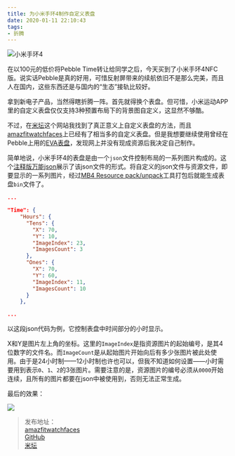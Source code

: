 ```yaml
---
title: 为小米手环4制作自定义表盘
date: 2020-01-11 22:10:43
tags:
- 折腾
---
```

![小米手环4](https://i.loli.net/2020/01/12/uMehFaU86boClZL.jpg)

在以100元的低价将Pebble Time转让给同学之后，今天买到了小米手环4NFC版。说实话Pebble是真的好用，可惜反射屏带来的续航依旧不是那么完美，而且人在国内，这些东西还是与国内的“生态”接轨比较好。

拿到新电子产品，当然得瞎折腾一阵。首先就得换个表盘。但可惜，小米运动APP里的自定义表盘仅仅支持3种预置布局下的背景图自定义，这显然不够酷。

不过，在[米坛](https://www.bandbbs.cn/)这个网站我找到了真正意义上自定义表盘的方法，而且[amazfitwatchfaces](https://amazfitwatchfaces.com/)上已经有了相当多的自定义表盘。但是我想要继续使用曾经在Pebble上用的[EVA表盘](https://apps.rebble.io/zh_CN/application/529ab1b6d17b5033ba000033)，发现网上并没有现成资源后我决定自己制作。

简单地说，小米手环4的表盘是由一个`json`文件控制布局的一系列图片构成的。这个[注释版万能json](https://www.bandbbs.cn/threads/533/)展示了该json文件的形式。将自定义的json文件与资源文件，即要显示的一系列图片，经过[MB4 Resource pack/unpack](https://geekdoing.com/threads/mb4-resource-pack-unpack.1383/)工具打包后就能生成表盘`bin`文件了。

```json
...

"Time": {
    "Hours": {
      "Tens": {
        "X": 70,
        "Y": 10,
        "ImageIndex": 23,
        "ImagesCount": 3
      },
      "Ones": {
        "X": 70,
        "Y": 60,
        "ImageIndex": 11,
        "ImagesCount": 10
      }
    },

...
```

以这段json代码为例，它控制表盘中时间部分的小时显示。

X和Y是图片左上角的坐标。这里的`ImageIndex`是指资源图片的起始编号，是其4位数字的文件名。而`ImageCount`是从起始图片开始向后有多少张图片被此处使用。由于是24小时制——12小时制也许也可以，但我不知道如何设置——小时需要用到表示`0`、`1`、`2`的3张图片。需要注意的是，资源图片的编号必须从`0000`开始连续，且所有的图片都要在json中被使用到，否则无法正常生成。

最后的效果：

![](https://i.loli.net/2020/01/12/lPeLST9Rt4iHQr7.gif)

> 发布地址：    
> [amazfitwatchfaces](https://amazfitwatchfaces.com/mi-band-4/view/11723)   
> [GitHub](https://github.com/Macyrate/EVA_font_watchface)  
> [米坛](http://watchface.pingx.tech/h5/#/pages/detail/detail?id=1058400)